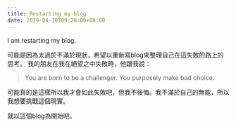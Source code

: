 ```yaml
---
title: Restarting my blog
date: 2019-04-10T09:20:00+08:00
---
```


I am restarting my blog.

可能是因為太過於不滿於現狀，希望以重新寫blog來整理自己在這失敗的路上的思考。
我的朋友在我在絕望之中失敗時，他跟我說：

> You are born to be a challenger. You purposely make bad choice.

可能真的是這樣所以我才會如此失敗吧，但我不後悔。我不滿於自己的無能，所以我想要挑戰這個現實。

就以這個blog為開始吧。
